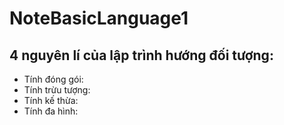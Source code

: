 # NoteBasicLanguage1
## 4 nguyên lí của lập trình hướng đối tượng:
-  Tính đóng gói:
-  Tính trừu tượng:
-  Tính kế thừa:
-  Tính đa hình:
